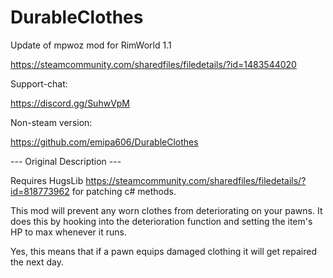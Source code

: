 # DurableClothes

Update of mpwoz mod for RimWorld 1.1

https://steamcommunity.com/sharedfiles/filedetails/?id=1483544020

Support-chat:

https://discord.gg/SuhwVpM

Non-steam version:

https://github.com/emipa606/DurableClothes
	
--- Original Description ---
    
Requires HugsLib https://steamcommunity.com/sharedfiles/filedetails/?id=818773962 for patching c# methods.
        
This mod will prevent any worn clothes from deteriorating on your pawns. It does this by hooking into the deterioration function and setting the item's HP to max whenever it runs.
        
Yes, this means that if a pawn equips damaged clothing it will get repaired the next day.     
